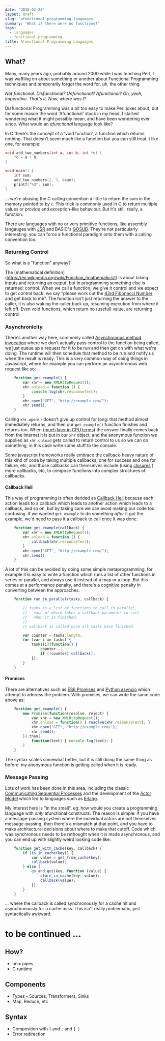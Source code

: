 ```yaml
---
date: '2018-02-28'
layout: draft
slug: 'afunctional-programming-languages'
summary: 'What if there were no functions?'
tags:
  - languages
  - functional-programming
title: Afunctional Programming Languages
---
```


## What?

Many, many years ago, probably around 2000 while I was teaching Perl,
I was waffling on about something or another
about Functional Programming techniques and temporarily forgot the word for, uh, the other thing.

*Not functional.  Disfunctional?  Unfunctional?  Afunctional?  Oh, yeah, *Imperative*.  That's it.
Now, where was I?*

Disfunctional Programming was a bit too easy to make Perl jokes about, but for some reason
the word 'Afunctional' stuck in my head.  I started wondering what it might possibly
mean, and have been wondering ever since.  What would an *afunctional* language look like?

In C there's the concept of a 'void function', a function which returns nothing.
That doesn't seem much like a function but you can still treat it like one, for example:

```c
void add_two_numbers(int a, int b, int *c) {
    *c = a + b;
}

void main() {
    int sum;
    add_two_numbers(2, 3, &sum);
    printf("%d", sum);
}
```

... we're abusing the C calling convention a little to return the sum in the memory
pointed to by `c`.  This trick is commonly used in C to return multiple values or provide
and exception-like behaviour.  But it's still, really, a function.

There are languages with no or very primitive functions, like
assembly langauges with [JSR](https://en.wikipedia.org/wiki/Subroutine#Jump_to_subroutine)
and BASIC's [GOSUB](https://en.wikipedia.org/wiki/GOSUB).
They're not particularly interesting: you can force a functional paradigm onto them 
with a calling convention too.


### Returning Control

So what is a "function" anyway?

The
[mathematical definition](https://en.wikipedia.org/wiki/Function_(mathematics\))
is about taking inputs and returning an output, but in programming something else
is returned: control.  When we call a function, we give it control and we expect
to get control back: we say "please work out the
[43rd Fibonacci Number](/art/fibonacci-regex-perversity/) and get back to me".
The function isn't just returning the answer to the caller, it is also waking the
caller back up, resuming execution from where it left off.
Even void functions, which return no (useful) value, are returning control.

### Asynchronicity

There's another way here, commonly called
[Asynchronous method invocation](https://en.wikipedia.org/wiki/Asynchronous_method_invocation)
where we don't actually pass control to the function being called, we just queue up
a request for it to be run and then get on with what we're doing.  The runtime will 
then schedule that method to be run and notify us when the result is ready.  This is 
a very common way of doing things in Javascript, where for example you can perform an
asynchronous web request like so:

```javascript
    function get_example() {
        var xhr = new XMLHttpRequest();
        xhr.onload = function () {
            console.log(xhr.responseText); 
        }
        xhr.open("GET", "http://example.com/");
        xhr.send();
    }
```

Calling `xhr.open()` doesn't give up control for long: that method almost immediately
returns, and then our `get_example()` function finishes and returns too.
When ([much later in CPU terms](https://blog.codinghorror.com/the-infinite-space-between-words/))
the answer finally comes back from the Internet
it is put in our `xhr` object, and the anonymous function we supplied as
`xhr.onload` gets called to return control to us so we can do something,
in this case write some stuff to the console.

Some javascript frameworks really embrace the callback-heavy nature of this kind of
code by taking multiple callbacks, one for success and one for failure, etc, and those
callbacks can themselves include (using
[closures](https://developer.mozilla.org/en-US/docs/Web/JavaScript/Closures)
) more callbacks, etc, to compose functions into complex structures of callbacks.

#### Callback Hell

This way of programming is often derided as [Callback Hell](http://callbackhell.com/)
because each action leads to a callback which leads to another action which leads to a callback,
and so on, but by taking care we can avoid making our code too confusing.  If we wanted
`get_example` to do something *after* it got the example, we'd need to pass it a callback
to call once it was done:

```javascript
    function get_example(callback) {
        var xhr = new XMLHttpRequest();
        xhr.onload = function () {
            callback(xhr.responseText);
        }
        xhr.open("GET", "http://example.com/");
        xhr.send();
    }
```

A lot of this can be avoided by doing some simple metaprogramming, for example it is easy
to write a function which runs a list of other functions in series or parallel, and always
use it instead of a map or a loop.  But this comes at a performance penalty, and there's 
a cognitive penalty in converting between the approaches.

```javascript
    function run_in_parallel(tasks, callback) {

        // tasks is a list of functions to call in parallel,
        //   each of which takes a callback parameter to call
        //   when it is finished.
        //
        // callback is called once all tasks have finished.

        var counter = tasks.length;
        for (var i in tasks) {
            tasks[i](function() {
                counter--;
                if (!counter) callback();
            });
        }
    }
```

#### Promises

There are alternatives such as
[ES6 Promises](https://developer.mozilla.org/en-US/docs/Web/JavaScript/Reference/Global_Objects/Promise) and
[Python asyncio](https://docs.python.org/3/library/asyncio.html#module-asyncio) which 
attempt to address the problem.  With promises, we can write the same code above as:

```javascript
    function get_example() {
        new Promise(function(resolve, reject) {
            var xhr = new XMLHttpRequest();
            xhr.onload = function() { resolve(xhr.responseText); }
            xhr.open("GET", "http://example.com/");
            xhr.send();
        }).then(
            function(text) { console.log(text); }
        )
    }
```

The syntax scales somewhat better, but it is still doing the same thing as before:
my anonymous function is getting called when it is ready.

### Message Passing

Lots of work has been done in this area, including the classic 
[Communicating Sequential Processes](https://en.wikipedia.org/wiki/Communicating_sequential_processes)
and the development of the [Actor Model](https://en.wikipedia.org/wiki/Actor_model)
which led to languages such as [Erlang](https://www.erlang.org/).

My interest here is "in the small", eg: how would you create a programming language 
with *only* afunctional constructs.  The reason is simple: if you have a message-passing
system where the individual actors are not themselves message-passing, then there's a 
mismatch at that point, and you have to make architectural decisions about where to make
that cutoff.  Code which was synchronous needs to be rethought when it is made asynchronous,
and you can end up with slightly weird looking code like:

```javascript
    function get_with_cache(key, callback) {
        if (is_in_cache(key)) {
            var value = get_from_cache(key);
            callback(value);
        } else {
            go_and_get(key, function (value) {
                store_in_cache(key, value);
                callback(value);
            });
        }
    }
```

... where the callback is called synchronously for a cache hit and asynchronously
for a cache miss.  This isn't really problematic, just syntactically awkward.

# to be continued ...


## How?

* unix pipes
* C runtime

## Components

* Types - Sources, Transformers, Sinks
* Map, Reduce, etc

## Syntax

* Composition with `|` and `;` and `[ ]`
* Error redirection


